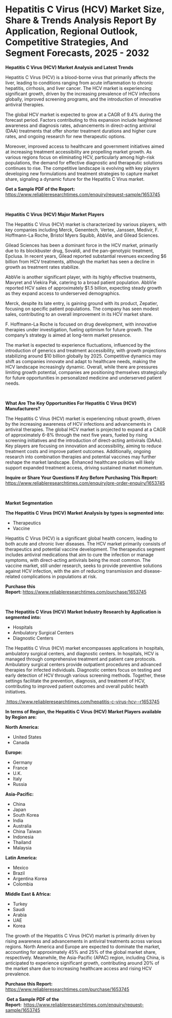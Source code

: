 <p><h1>Hepatitis C Virus (HCV) Market Size, Share & Trends Analysis Report By Application, Regional Outlook, Competitive Strategies, And Segment Forecasts, 2025 - 2032</h1></p><p><strong>Hepatitis C Virus (HCV) Market Analysis and Latest Trends</strong></p>
<p><p>Hepatitis C Virus (HCV) is a blood-borne virus that primarily affects the liver, leading to conditions ranging from acute inflammation to chronic hepatitis, cirrhosis, and liver cancer. The HCV market is experiencing significant growth, driven by the increasing prevalence of HCV infections globally, improved screening programs, and the introduction of innovative antiviral therapies. </p><p>The global HCV market is expected to grow at a CAGR of 9.4% during the forecast period. Factors contributing to this expansion include heightened awareness and diagnosis rates, advancements in direct-acting antiviral (DAA) treatments that offer shorter treatment durations and higher cure rates, and ongoing research for new therapeutic options. </p><p>Moreover, improved access to healthcare and government initiatives aimed at increasing treatment accessibility are propelling market growth. As various regions focus on eliminating HCV, particularly among high-risk populations, the demand for effective diagnostic and therapeutic solutions continues to rise. The competitive landscape is evolving with key players developing new formulations and treatment strategies to capture market share, signaling a dynamic future for the Hepatitis C Virus market.</p></p>
<p><strong>Get a Sample PDF of the Report:&nbsp;</strong> <a href="https://www.reliableresearchtimes.com/enquiry/request-sample/1653745?utm_campaign=3108&utm_medium=2&utm_source=Github&utm_content=ia&utm_term=13042025&utm_id=hepatitis-c-virus-hcv">https://www.reliableresearchtimes.com/enquiry/request-sample/1653745</a></p>
<p>&nbsp;</p>
<p><strong>Hepatitis C Virus (HCV) Major Market Players</strong></p>
<p><p>The Hepatitis C Virus (HCV) market is characterized by various players, with key companies including Merck, Genentech, Vertex, Janssen, Medivir, F. Hoffmann-La Roche, Bristol Myers Squibb, AbbVie, and Gilead Sciences. </p><p>Gilead Sciences has been a dominant force in the HCV market, primarily due to its blockbuster drug, Sovaldi, and the pan-genotypic treatment, Epclusa. In recent years, Gilead reported substantial revenues exceeding $6 billion from HCV treatments, although the market has seen a decline in growth as treatment rates stabilize.</p><p>AbbVie is another significant player, with its highly effective treatments, Mavyret and Viekira Pak, catering to a broad patient population. AbbVie reported HCV sales of approximately $1.5 billion, expecting steady growth as they expand access to underserved demographics.</p><p>Merck, despite its late entry, is gaining ground with its product, Zepatier, focusing on specific patient populations. The company has seen modest sales, contributing to an overall improvement in its HCV market share.</p><p>F. Hoffmann-La Roche is focused on drug development, with innovative therapies under investigation, fueling optimism for future growth. The company’s strategy is aimed at long-term market presence.</p><p>The market is expected to experience fluctuations, influenced by the introduction of generics and treatment accessibility, with growth projections stabilizing around $10 billion globally by 2025. Competitive dynamics may shift as companies innovate and adapt to healthcare needs, making the HCV landscape increasingly dynamic. Overall, while there are pressures limiting growth potential, companies are positioning themselves strategically for future opportunities in personalized medicine and underserved patient needs.</p></p>
<p>&nbsp;</p>
<p><strong>What Are The Key Opportunities For Hepatitis C Virus (HCV) Manufacturers?</strong></p>
<p><p>The Hepatitis C Virus (HCV) market is experiencing robust growth, driven by the increasing awareness of HCV infections and advancements in antiviral therapies. The global HCV market is projected to expand at a CAGR of approximately 6-8% through the next five years, fueled by rising screening initiatives and the introduction of direct-acting antivirals (DAAs). Key players are focusing on innovation and accessibility, aiming to reduce treatment costs and improve patient outcomes. Additionally, ongoing research into combination therapies and potential vaccines may further reshape the market landscape. Enhanced healthcare policies will likely support expanded treatment access, driving sustained market momentum.</p></p>
<p><strong>Inquire or Share Your Questions If Any Before Purchasing This Report:</strong> <a href="https://www.reliableresearchtimes.com/enquiry/pre-order-enquiry/1653745?utm_campaign=3108&utm_medium=2&utm_source=Github&utm_content=ia&utm_term=13042025&utm_id=hepatitis-c-virus-hcv">https://www.reliableresearchtimes.com/enquiry/pre-order-enquiry/1653745</a></p>
<p>&nbsp;</p>
<p><strong>Market Segmentation</strong></p>
<p><strong>The Hepatitis C Virus (HCV) Market Analysis by types is segmented into:</strong></p>
<p><ul><li>Therapeutics</li><li>Vaccine</li></ul></p>
<p><p>Hepatitis C Virus (HCV) is a significant global health concern, leading to both acute and chronic liver diseases. The HCV market primarily consists of therapeutics and potential vaccine development. The therapeutics segment includes antiviral medications that aim to cure the infection or manage symptoms, with direct-acting antivirals being the most common. The vaccine market, still under research, seeks to provide preventive solutions against HCV infection, with the aim of reducing transmission and disease-related complications in populations at risk.</p></p>
<p><strong>Purchase this Report:&nbsp;</strong><a href="https://www.reliableresearchtimes.com/purchase/1653745?utm_campaign=3108&utm_medium=2&utm_source=Github&utm_content=ia&utm_term=13042025&utm_id=hepatitis-c-virus-hcv">https://www.reliableresearchtimes.com/purchase/1653745</a></p>
<p>&nbsp;</p>
<p><strong>The Hepatitis C Virus (HCV) Market Industry Research by Application is segmented into:</strong></p>
<p><ul><li>Hospitals</li><li>Ambulatory Surgical Centers</li><li>Diagnostic Centers</li></ul></p>
<p><p>The Hepatitis C Virus (HCV) market encompasses applications in hospitals, ambulatory surgical centers, and diagnostic centers. In hospitals, HCV is managed through comprehensive treatment and patient care protocols. Ambulatory surgical centers provide outpatient procedures and advanced therapies for infected individuals. Diagnostic centers focus on testing and early detection of HCV through various screening methods. Together, these settings facilitate the prevention, diagnosis, and treatment of HCV, contributing to improved patient outcomes and overall public health initiatives.</p></p>
<p><a href="https://www.reliableresearchtimes.com/hepatitis-c-virus-hcv--r1653745?utm_campaign=3108&utm_medium=2&utm_source=Github&utm_content=ia&utm_term=13042025&utm_id=hepatitis-c-virus-hcv">&nbsp;https://www.reliableresearchtimes.com/hepatitis-c-virus-hcv--r1653745</a></p>
<p><strong>In terms of Region, the Hepatitis C Virus (HCV) Market Players available by Region are:</strong></p>
<p>
    <p> <strong> North America: </strong>
        <ul>
            <li>United States</li>
            <li>Canada</li>
        </ul>
        </p> 
    <p> <strong> Europe: </strong>
        <ul>
            <li>Germany</li>
            <li>France</li>
            <li>U.K.</li>
            <li>Italy</li>
            <li>Russia</li>
        </ul>
        </p> 
    <p> <strong> Asia-Pacific: </strong>
        <ul>
            <li>China</li>
            <li>Japan</li>
            <li>South Korea</li>
            <li>India</li>
            <li>Australia</li>
            <li>China Taiwan</li>
            <li>Indonesia</li>
            <li>Thailand</li>
            <li>Malaysia</li>
        </ul>
        </p> 
    <p> <strong> Latin America: </strong>
        <ul>
            <li>Mexico</li>
            <li>Brazil</li>
            <li>Argentina Korea</li>
            <li>Colombia</li>
        </ul>
        </p> 
    <p> <strong> Middle East & Africa: </strong>
        <ul>
            <li>Turkey</li>
            <li>Saudi</li>
            <li>Arabia</li>
            <li>UAE</li>
            <li>Korea</li>
        </ul>
    </p>
    </p>
<p><p>The growth of the Hepatitis C Virus (HCV) market is primarily driven by rising awareness and advancements in antiviral treatments across various regions. North America and Europe are expected to dominate the market, accounting for approximately 45% and 25% of the global market share, respectively. Meanwhile, the Asia-Pacific (APAC) region, including China, is anticipated to experience significant growth, contributing around 20% of the market share due to increasing healthcare access and rising HCV prevalence.</p></p>
<p><strong>Purchase this Report: </strong><a href="https://www.reliableresearchtimes.com/purchase/1653745?utm_campaign=3108&utm_medium=2&utm_source=Github&utm_content=ia&utm_term=13042025&utm_id=hepatitis-c-virus-hcv">https://www.reliableresearchtimes.com/purchase/1653745</a></p>
<p>&nbsp;<strong>Get a Sample PDF of the Report:&nbsp;&nbsp;</strong><a href="https://www.reliableresearchtimes.com/enquiry/request-sample/1653745?utm_campaign=3108&utm_medium=2&utm_source=Github&utm_content=ia&utm_term=13042025&utm_id=hepatitis-c-virus-hcv">https://www.reliableresearchtimes.com/enquiry/request-sample/1653745</a></p>
<p><strong></strong></p>
<p><p></p><p></p><p></p></p>